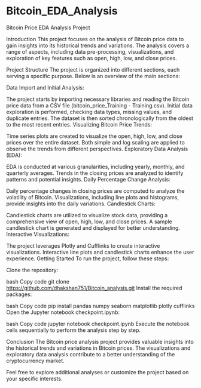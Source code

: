 # Bitcoin_EDA_Analysis

Bitcoin Price EDA Analysis Project


Introduction
This project focuses on the analysis of Bitcoin price data to gain insights into its historical trends and variations. The analysis covers a range of aspects, including data pre-processing, visualizations, and exploration of key features such as open, high, low, and close prices.

Project Structure
The project is organized into different sections, each serving a specific purpose. Below is an overview of the main sections:

Data Import and Initial Analysis:

The project starts by importing necessary libraries and reading the Bitcoin price data from a CSV file (bitcoin_price_Training - Training.csv).
Initial data exploration is performed, checking data types, missing values, and duplicate entries.
The dataset is then sorted chronologically from the oldest to the most recent entries.
Visualizing Bitcoin Price Trends:

Time series plots are created to visualize the open, high, low, and close prices over the entire dataset.
Both simple and log scaling are applied to observe the trends from different perspectives.
Exploratory Data Analysis (EDA):

EDA is conducted at various granularities, including yearly, monthly, and quarterly averages.
Trends in the closing prices are analyzed to identify patterns and potential insights.
Daily Percentage Change Analysis:

Daily percentage changes in closing prices are computed to analyze the volatility of Bitcoin.
Visualizations, including line plots and histograms, provide insights into the daily variations.
Candlestick Charts:

Candlestick charts are utilized to visualize stock data, providing a comprehensive view of open, high, low, and close prices.
A sample candlestick chart is generated and displayed for better understanding.
Interactive Visualizations:

The project leverages Plotly and Cufflinks to create interactive visualizations.
Interactive line plots and candlestick charts enhance the user experience.
Getting Started
To run the project, follow these steps:

Clone the repository:

bash
Copy code
git clone https://github.com/dhakshan751/Bitcoin_analysis.git
Install the required packages:

bash
Copy code
pip install pandas numpy seaborn matplotlib plotly cufflinks
Open the Jupyter notebook checkpoint.ipynb:

bash
Copy code
jupyter notebook checkpoint.ipynb
Execute the notebook cells sequentially to perform the analysis step by step.

Conclusion
The Bitcoin price analysis project provides valuable insights into the historical trends and variations in Bitcoin prices. The visualizations and exploratory data analysis contribute to a better understanding of the cryptocurrency market.

Feel free to explore additional analyses or customize the project based on your specific interests.
